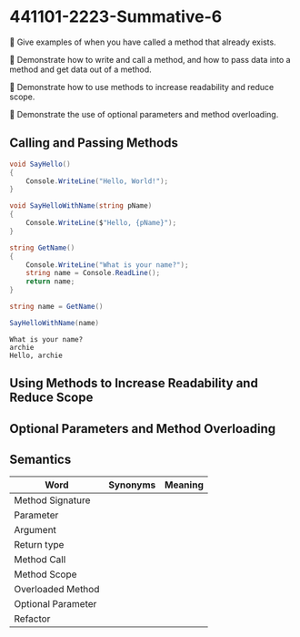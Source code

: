 # 441101-2223-Summative-6

:key: Give examples of when you have called a method that already exists.

:key: Demonstrate how to write and call a method, and how to pass data into a method and get data out of a method.

:key: Demonstrate how to use methods to increase readability and reduce scope.

:key: Demonstrate the use of optional parameters and method overloading.

## Calling and Passing Methods

```cs
void SayHello()
{
    Console.WriteLine("Hello, World!");
}

void SayHelloWithName(string pName)
{
    Console.WriteLine($"Hello, {pName}");
}

string GetName()
{
    Console.WriteLine("What is your name?");
    string name = Console.ReadLine();
    return name;
}

string name = GetName()

SayHelloWithName(name)

```

```console
What is your name?
archie
Hello, archie
```


## Using Methods to Increase Readability and Reduce Scope

## Optional Parameters and Method Overloading

## Semantics
 
| Word | Synonyms | Meaning |
|---|---|---|
|Method Signature| | |
|Parameter| | |
|Argument| | |
|Return type| | |
|Method Call| | |
|Method Scope| | |
|Overloaded Method| | |
|Optional Parameter| | |
|Refactor| | |

